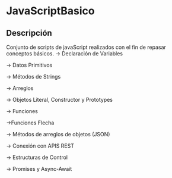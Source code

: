 # JavaScriptBasico
## Descripción
Conjunto de scripts de javaScript realizados con el fin de repasar conceptos básicos.
-> Declaración de Variables

-> Datos Primitivos

-> Métodos de Strings

-> Arreglos 

-> Objetos Literal, Constructor y Prototypes

-> Funciones 

->Funciones Flecha

-> Métodos de arreglos de objetos (JSON)

-> Conexión con APIS REST

-> Estructuras de Control

-> Promises y Async-Await


